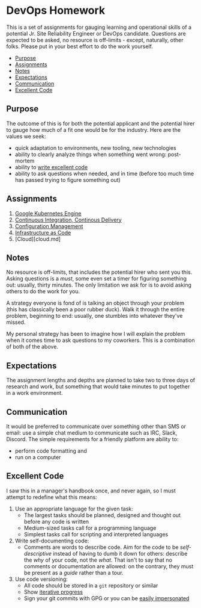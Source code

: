# DevOps Homework

This is a set of assignments for gauging learning and operational skills of a potential Jr. Site Reliability Engineer or DevOps candidate. Questions are expected to be asked, no resource is off-limits - except, naturally, other folks. Please put in your best effort to do the work yourself.

<!-- toc -->

- [Purpose](#purpose)
- [Assignments](#assignments)
- [Notes](#notes)
- [Expectations](#expectations)
- [Communication](#communication)
- [Excellent Code](#excellent-code)

<!-- tocstop -->

## Purpose

The outcome of this is for both the potential applicant and the potential hirer to gauge how much of a fit one would be for the industry. Here are the values we seek:

- quick adaptation to environments, new tooling, new technologies
- ability to clearly analyze things when something went wrong: post-mortem
- ability to [write excellent code](#excellent-code)
- ability to ask questions when needed, and in time (before too much time has passed trying to figure something out)

## Assignments

1. [Google Kubernetes Engine](gke.md)
1. [Continuous Integration, Continous Delivery](ci.md)
1. [Configuration Management](cm.md)
1. [Infrastructure as Code](iac.md)
1. [Cloud][cloud.md]

## Notes

No resource is off-limits, that includes the potential hirer who sent you this. Asking questions is a _must_, some even set a timer for figuring something out: usually, thirty minutes. The only limitation we ask for is to avoid asking others to do the work for you.

A strategy everyone is fond of is talking an object through your problem (this has classically been a poor rubber duck). Walk it through the entire problem, beginning to end: usually, one stumbles into whatever they've missed.

My personal strategy has been to imagine how I will explain the problem when it comes time to ask questions to my coworkers. This is a combination of both of the above.

## Expectations

The assignment lengths and depths are planned to take two to three days of research and work, but something that would take minutes to put together in a work environment.

## Communication

It would be preferred to communicate over something other than SMS or email: use a simple chat medium to communicate such as IRC, Slack, Discord. The simple requirements for a friendly platform are ability to:

- perform code formatting and
- run on a computer

## Excellent Code

I saw this in a manager's handbook once, and never again, so I must attempt to redefine what this means:

1. Use an appropriate language for the given task:
    - The largest tasks should be planned, designed and thought out before any code is written
    - Medium-sized tasks call for a programming language
    - Simplest tasks call for scripting and interpreted languages
1. Write self-documenting code:
    - Comments are words to describe code. Aim for the code to be _self-descriptive_ instead of having to dumb it down for others: describe the _why_ of your code, not the _what_. That isn't to say that no comments or documentation are allowed: on the contrary, they must be present as a _guide_ rather than a tour.
1. Use code versioning:
    - All code should be stored in a `git` repository or similar
    - Show [iterative progress](https://chris.beams.io/posts/git-commit/)
    - Sign your git commits with GPG or you can be [easily impersonated](https://github.com/smaslennikov/faking-gabriel-fok)
